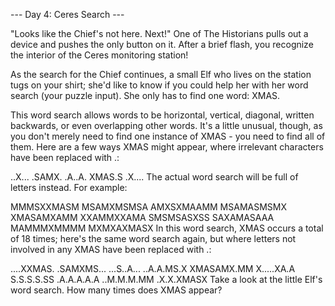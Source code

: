 --- Day 4: Ceres Search ---

"Looks like the Chief's not here. Next!" One of The Historians pulls out a
device and pushes the only button on it. After a brief flash, you recognize the
interior of the Ceres monitoring station!

As the search for the Chief continues, a small Elf who lives on the station tugs
on your shirt; she'd like to know if you could help her with her word search
(your puzzle input). She only has to find one word: XMAS.

This word search allows words to be horizontal, vertical, diagonal, written
backwards, or even overlapping other words. It's a little unusual, though, as
you don't merely need to find one instance of XMAS - you need to find all of
them. Here are a few ways XMAS might appear, where irrelevant characters have
been replaced with .:

..X... .SAMX. .A..A. XMAS.S .X.... The actual word search will be full of
letters instead. For example:

MMMSXXMASM MSAMXMSMSA AMXSXMAAMM MSAMASMSMX XMASAMXAMM XXAMMXXAMA SMSMSASXSS
SAXAMASAAA MAMMMXMMMM MXMXAXMASX In this word search, XMAS occurs a total of 18
times; here's the same word search again, but where letters not involved in any
XMAS have been replaced with .:

....XXMAS. .SAMXMS... ...S..A... ..A.A.MS.X XMASAMX.MM X.....XA.A S.S.S.S.SS
.A.A.A.A.A ..M.M.M.MM .X.X.XMASX Take a look at the little Elf's word search.
How many times does XMAS appear?
